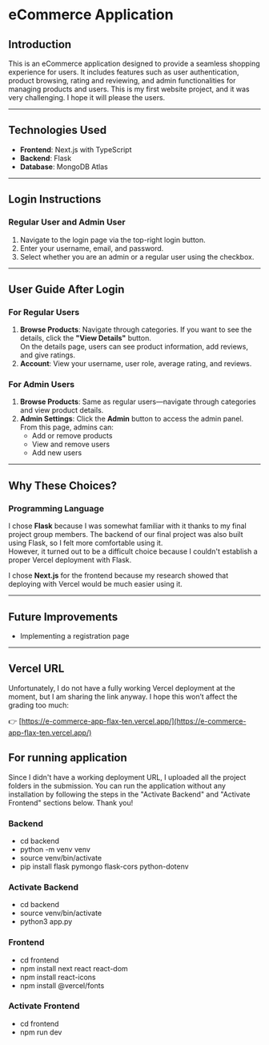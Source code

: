 # eCommerce Application

## Introduction
This is an eCommerce application designed to provide a seamless shopping experience for users. It includes features such as user authentication, product browsing, rating and reviewing, and admin functionalities for managing products and users. This is my first website project, and it was very challenging. I hope it will please the users.

---

## Technologies Used
- **Frontend**: Next.js with TypeScript  
- **Backend**: Flask  
- **Database**: MongoDB Atlas  

---

## Login Instructions

### Regular User and Admin User
1. Navigate to the login page via the top-right login button.
2. Enter your username, email, and password.
3. Select whether you are an admin or a regular user using the checkbox.

---

## User Guide After Login

### For Regular Users
1. **Browse Products**: Navigate through categories. If you want to see the details, click the **"View Details"** button.  
   On the details page, users can see product information, add reviews, and give ratings.
2. **Account**: View your username, user role, average rating, and reviews.

### For Admin Users
1. **Browse Products**: Same as regular users—navigate through categories and view product details.
2. **Admin Settings**: Click the **Admin** button to access the admin panel.  
   From this page, admins can:
   - Add or remove products  
   - View and remove users  
   - Add new users  

---

## Why These Choices?

### Programming Language
I chose **Flask** because I was somewhat familiar with it thanks to my final project group members. The backend of our final project was also built using Flask, so I felt more comfortable using it.  
However, it turned out to be a difficult choice because I couldn't establish a proper Vercel deployment with Flask.

I chose **Next.js** for the frontend because my research showed that deploying with Vercel would be much easier using it.

---

## Future Improvements
- Implementing a registration page

---

## Vercel URL
Unfortunately, I do not have a fully working Vercel deployment at the moment, but I am sharing the link anyway. I hope this won’t affect the grading too much:

👉 [https://e-commerce-app-flax-ten.vercel.app/](https://e-commerce-app-flax-ten.vercel.app/)

## For running application
Since I didn't have a working deployment URL, I uploaded all the project folders in the submission. You can run the application without any installation by following the steps in the "Activate Backend" and "Activate Frontend" sections below. Thank you!

### Backend
- cd backend
- python -m venv venv
- source venv/bin/activate 
- pip install flask pymongo flask-cors python-dotenv

### Activate Backend
- cd backend
- source venv/bin/activate
- python3 app.py

### Frontend
- cd frontend
- npm install next react react-dom
- npm install react-icons
- npm install @vercel/fonts

### Activate Frontend 
- cd frontend
- npm run dev

